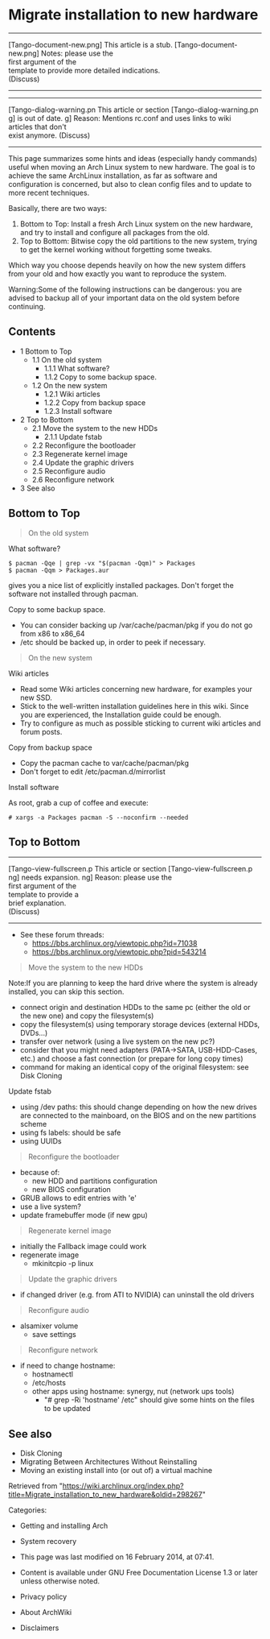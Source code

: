 Migrate installation to new hardware
====================================

  ------------------------ ------------------------ ------------------------
  [Tango-document-new.png] This article is a stub.  [Tango-document-new.png]
                           Notes: please use the    
                           first argument of the    
                           template to provide more 
                           detailed indications.    
                           (Discuss)                
  ------------------------ ------------------------ ------------------------

  ------------------------ ------------------------ ------------------------
  [Tango-dialog-warning.pn This article or section  [Tango-dialog-warning.pn
  g]                       is out of date.          g]
                           Reason: Mentions rc.conf 
                           and uses links to wiki   
                           articles that don't      
                           exist anymore. (Discuss) 
  ------------------------ ------------------------ ------------------------

This page summarizes some hints and ideas (especially handy commands)
useful when moving an Arch Linux system to new hardware. The goal is to
achieve the same ArchLinux installation, as far as software and
configuration is concerned, but also to clean config files and to update
to more recent techniques.

Basically, there are two ways:

1.  Bottom to Top: Install a fresh Arch Linux system on the new
    hardware, and try to install and configure all packages from the
    old.
2.  Top to Bottom: Bitwise copy the old partitions to the new system,
    trying to get the kernel working without forgetting some tweaks.

Which way you choose depends heavily on how the new system differs from
your old and how exactly you want to reproduce the system.

Warning:Some of the following instructions can be dangerous: you are
advised to backup all of your important data on the old system before
continuing.

Contents
--------

-   1 Bottom to Top
    -   1.1 On the old system
        -   1.1.1 What software?
        -   1.1.2 Copy to some backup space.
    -   1.2 On the new system
        -   1.2.1 Wiki articles
        -   1.2.2 Copy from backup space
        -   1.2.3 Install software
-   2 Top to Bottom
    -   2.1 Move the system to the new HDDs
        -   2.1.1 Update fstab
    -   2.2 Reconfigure the bootloader
    -   2.3 Regenerate kernel image
    -   2.4 Update the graphic drivers
    -   2.5 Reconfigure audio
    -   2.6 Reconfigure network
-   3 See also

Bottom to Top
-------------

> On the old system

What software?

    $ pacman -Qqe | grep -vx "$(pacman -Qqm)" > Packages
    $ pacman -Qqm > Packages.aur

gives you a nice list of explicitly installed packages. Don't forget the
software not installed through pacman.

Copy to some backup space.

-   You can consider backing up /var/cache/pacman/pkg if you do not go
    from x86 to x86_64
-   /etc should be backed up, in order to peek if necessary.

> On the new system

Wiki articles

-   Read some Wiki articles concerning new hardware, for examples your
    new SSD.
-   Stick to the well-written installation guidelines here in this wiki.
    Since you are experienced, the Installation guide could be enough.
-   Try to configure as much as possible sticking to current wiki
    articles and forum posts.

Copy from backup space

-   Copy the pacman cache to var/cache/pacman/pkg
-   Don't forget to edit /etc/pacman.d/mirrorlist

Install software

As root, grab a cup of coffee and execute:

    # xargs -a Packages pacman -S --noconfirm --needed

Top to Bottom
-------------

  ------------------------ ------------------------ ------------------------
  [Tango-view-fullscreen.p This article or section  [Tango-view-fullscreen.p
  ng]                      needs expansion.         ng]
                           Reason: please use the   
                           first argument of the    
                           template to provide a    
                           brief explanation.       
                           (Discuss)                
  ------------------------ ------------------------ ------------------------

-   See these forum threads:
    -   https://bbs.archlinux.org/viewtopic.php?id=71038
    -   https://bbs.archlinux.org/viewtopic.php?pid=543214

> Move the system to the new HDDs

Note:If you are planning to keep the hard drive where the system is
already installed, you can skip this section.

-   connect origin and destination HDDs to the same pc (either the old
    or the new one) and copy the filesystem(s)
-   copy the filesystem(s) using temporary storage devices (external
    HDDs, DVDs...)
-   transfer over network (using a live system on the new pc?)
-   consider that you might need adapters (PATA->SATA, USB-HDD-Cases,
    etc.) and choose a fast connection (or prepare for long copy times)
-   command for making an identical copy of the original filesystem: see
    Disk Cloning

Update fstab

-   using /dev paths: this should change depending on how the new drives
    are connected to the mainboard, on the BIOS and on the new
    partitions scheme
-   using fs labels: should be safe
-   using UUIDs

> Reconfigure the bootloader

-   because of:
    -   new HDD and partitions configuration
    -   new BIOS configuration
-   GRUB allows to edit entries with 'e'
-   use a live system?
-   update framebuffer mode (if new gpu)

> Regenerate kernel image

-   initially the Fallback image could work
-   regenerate image
    -   mkinitcpio -p linux

> Update the graphic drivers

-   if changed driver (e.g. from ATI to NVIDIA) can uninstall the old
    drivers

> Reconfigure audio

-   alsamixer volume
    -   save settings

> Reconfigure network

-   if need to change hostname:
    -   hostnamectl
    -   /etc/hosts
    -   other apps using hostname: synergy, nut (network ups tools)
        -   "# grep -Ri 'hostname' /etc" should give some hints on the
            files to be updated

See also
--------

-   Disk Cloning
-   Migrating Between Architectures Without Reinstalling
-   Moving an existing install into (or out of) a virtual machine

Retrieved from
"https://wiki.archlinux.org/index.php?title=Migrate_installation_to_new_hardware&oldid=298267"

Categories:

-   Getting and installing Arch
-   System recovery

-   This page was last modified on 16 February 2014, at 07:41.
-   Content is available under GNU Free Documentation License 1.3 or
    later unless otherwise noted.
-   Privacy policy
-   About ArchWiki
-   Disclaimers
